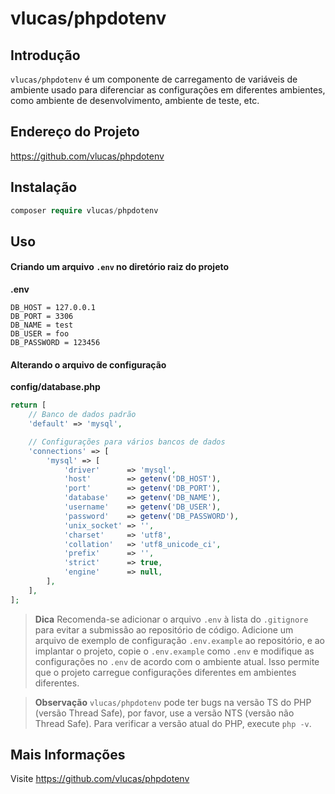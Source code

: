 # vlucas/phpdotenv

## Introdução
`vlucas/phpdotenv` é um componente de carregamento de variáveis de ambiente usado para diferenciar as configurações em diferentes ambientes, como ambiente de desenvolvimento, ambiente de teste, etc.

## Endereço do Projeto
https://github.com/vlucas/phpdotenv

## Instalação
```php
composer require vlucas/phpdotenv
```

## Uso

#### Criando um arquivo `.env` no diretório raiz do projeto
**.env**
```plaintext
DB_HOST = 127.0.0.1
DB_PORT = 3306
DB_NAME = test
DB_USER = foo
DB_PASSWORD = 123456
```

#### Alterando o arquivo de configuração
**config/database.php**
```php
return [
    // Banco de dados padrão
    'default' => 'mysql',

    // Configurações para vários bancos de dados
    'connections' => [
        'mysql' => [
            'driver'      => 'mysql',
            'host'        => getenv('DB_HOST'),
            'port'        => getenv('DB_PORT'),
            'database'    => getenv('DB_NAME'),
            'username'    => getenv('DB_USER'),
            'password'    => getenv('DB_PASSWORD'),
            'unix_socket' => '',
            'charset'     => 'utf8',
            'collation'   => 'utf8_unicode_ci',
            'prefix'      => '',
            'strict'      => true,
            'engine'      => null,
        ],
    ],
];
```

> **Dica**
> Recomenda-se adicionar o arquivo `.env` à lista do `.gitignore` para evitar a submissão ao repositório de código. Adicione um arquivo de exemplo de configuração `.env.example` ao repositório, e ao implantar o projeto, copie o `.env.example` como `.env` e modifique as configurações no `.env` de acordo com o ambiente atual. Isso permite que o projeto carregue configurações diferentes em ambientes diferentes.

> **Observação**
> `vlucas/phpdotenv` pode ter bugs na versão TS do PHP (versão Thread Safe), por favor, use a versão NTS (versão não Thread Safe).
> Para verificar a versão atual do PHP, execute `php -v`.

## Mais Informações

Visite https://github.com/vlucas/phpdotenv
